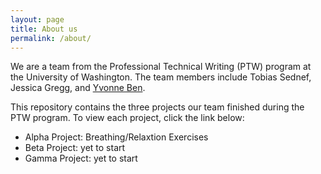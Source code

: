 ```yaml
---
layout: page
title: About us
permalink: /about/
---
```


We are a team from the Professional Technical Writing (PTW) program at the University of Washington.
The team members include Tobias Sednef, Jessica Gregg, and [Yvonne Ben](https://www.linkedin.com/in/yvonne-ben/). 

This repository contains the three projects our team finished during the PTW program. To view each project, click the link below:
- Alpha Project: Breathing/Relaxtion Exercises
- Beta Project: yet to start
- Gamma Project: yet to start




[jekyll-organization]: https://github.com/jekyll
